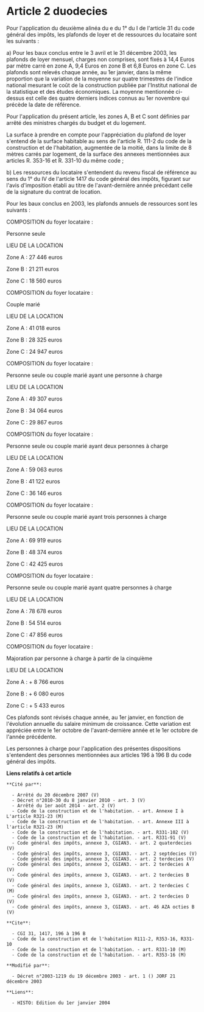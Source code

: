 # Article 2 duodecies

Pour l'application du deuxième alinéa du e du 1° du I de l'article 31 du code général des impôts, les plafonds de loyer et de
ressources du locataire sont les suivants :

a) Pour les baux conclus entre le 3 avril et le 31 décembre 2003, les plafonds de loyer mensuel, charges non comprises, sont
fixés à 14,4 Euros par mètre carré en zone A, 9,4 Euros en zone B et 6,8 Euros en zone C. Les plafonds sont relevés chaque
année, au 1er janvier, dans la même proportion que la variation de la moyenne sur quatre trimestres de l'indice national
mesurant le coût de la construction publiée par l'Institut national de la statistique et des études économiques. La moyenne
mentionnée ci-dessus est celle des quatre derniers indices connus au 1er novembre qui précède la date de référence.

Pour l'application du présent article, les zones A, B et C sont définies par arrêté des ministres chargés du budget et du
logement.

La surface à prendre en compte pour l'appréciation du plafond de loyer s'entend de la surface habitable au sens de l'article
R. 111-2 du code de la construction et de l'habitation, augmentée de la moitié, dans la limite de 8 mètres carrés par
logement, de la surface des annexes mentionnées aux articles R. 353-16 et R. 331-10 du même code ;

b) Les ressources du locataire s'entendent du revenu fiscal de référence au sens du 1° du IV de l'article 1417 du code
général des impôts, figurant sur l'avis d'imposition établi au titre de l'avant-dernière année précédant celle de la
signature du contrat de location.

Pour les baux conclus en 2003, les plafonds annuels de ressources sont les suivants :

COMPOSITION du foyer locataire :

Personne seule

LIEU DE LA LOCATION

Zone A : 27 446 euros

Zone B : 21 211 euros

Zone C : 18 560 euros

COMPOSITION du foyer locataire :

Couple marié

LIEU DE LA LOCATION

Zone A : 41 018 euros

Zone B : 28 325 euros

Zone C : 24 947 euros

COMPOSITION du foyer locataire :

Personne seule ou couple marié ayant une personne à charge

LIEU DE LA LOCATION

Zone A : 49 307 euros

Zone B : 34 064 euros

Zone C : 29 867 euros

COMPOSITION du foyer locataire :

Personne seule ou couple marié ayant deux personnes à charge

LIEU DE LA LOCATION

Zone A : 59 063 euros

Zone B : 41 122 euros

Zone C : 36 146 euros

COMPOSITION du foyer locataire :

Personne seule ou couple marié ayant trois personnes à charge

LIEU DE LA LOCATION

Zone A : 69 919 euros

Zone B : 48 374 euros

Zone C : 42 425 euros

COMPOSITION du foyer locataire :

Personne seule ou couple marié ayant quatre personnes à charge

LIEU DE LA LOCATION

Zone A : 78 678 euros

Zone B : 54 514 euros

Zone C : 47 856 euros

COMPOSITION du foyer locataire :

Majoration par personne à charge à partir de la cinquième

LIEU DE LA LOCATION

Zone A : + 8 766 euros

Zone B : + 6 080 euros

Zone C : + 5 433 euros

Ces plafonds sont révisés chaque année, au 1er janvier, en fonction de l'évolution annuelle du salaire minimum de croissance.
Cette variation est appréciée entre le 1er octobre de l'avant-dernière année et le 1er octobre de l'année précédente.

Les personnes à charge pour l'application des présentes dispositions s'entendent des personnes mentionnées aux articles 196 à
196 B du code général des impôts.

**Liens relatifs à cet article**

	**Cité par**:

	  - Arrêté du 20 décembre 2007 (V)
	  - Décret n°2010-30 du 8 janvier 2010 - art. 3 (V)
	  - Arrêté du 1er août 2014 - art. 2 (V)
	  - Code de la construction et de l'habitation. - art. Annexe I à L'article R321-23 (M)
	  - Code de la construction et de l'habitation. - art. Annexe III à l'article R321-23 (M)
	  - Code de la construction et de l'habitation. - art. R331-102 (V)
	  - Code de la construction et de l'habitation. - art. R331-91 (V)
	  - Code général des impôts, annexe 3, CGIAN3. - art. 2 quaterdecies (V)
	  - Code général des impôts, annexe 3, CGIAN3. - art. 2 septdecies (V)
	  - Code général des impôts, annexe 3, CGIAN3. - art. 2 terdecies (V)
	  - Code général des impôts, annexe 3, CGIAN3. - art. 2 terdecies A (V)
	  - Code général des impôts, annexe 3, CGIAN3. - art. 2 terdecies B (V)
	  - Code général des impôts, annexe 3, CGIAN3. - art. 2 terdecies C (M)
	  - Code général des impôts, annexe 3, CGIAN3. - art. 2 terdecies D (V)
	  - Code général des impôts, annexe 3, CGIAN3. - art. 46 AZA octies B (V)

	**Cite**:

	  - CGI 31, 1417, 196 à 196 B
	  - Code de la construction et de l'habitation R111-2, R353-16, R331-10
	  - Code de la construction et de l'habitation. - art. R331-10 (M)
	  - Code de la construction et de l'habitation. - art. R353-16 (M)

	**Modifié par**:

	  - Décret n°2003-1219 du 19 décembre 2003 - art. 1 () JORF 21 décembre 2003

	**Liens**:

	  - HISTO: Edition du 1er janvier 2004

